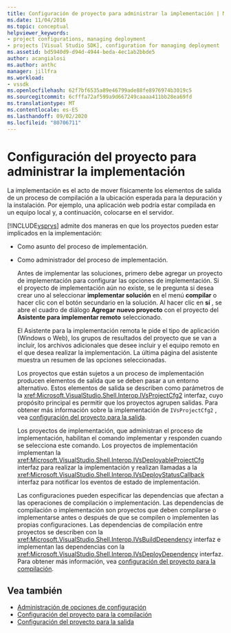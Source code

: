 ```yaml
---
title: Configuración de proyecto para administrar la implementación | Microsoft Docs
ms.date: 11/04/2016
ms.topic: conceptual
helpviewer_keywords:
- project configurations, managing deployment
- projects [Visual Studio SDK], configuration for managing deployment
ms.assetid: bd5940d9-d94d-4944-beda-4ec1ab2bbde5
author: acangialosi
ms.author: anthc
manager: jillfra
ms.workload:
- vssdk
ms.openlocfilehash: 62f7bf6535a89e46799ade88fe8976974b3019c5
ms.sourcegitcommit: 6cfffa72af599a9d667249caaaa411bb28ea69fd
ms.translationtype: MT
ms.contentlocale: es-ES
ms.lasthandoff: 09/02/2020
ms.locfileid: "80706711"
---
```

# <a name="project-configuration-for-managing-deployment"></a>Configuración del proyecto para administrar la implementación
La implementación es el acto de mover físicamente los elementos de salida de un proceso de compilación a la ubicación esperada para la depuración y la instalación. Por ejemplo, una aplicación web podría estar compilada en un equipo local y, a continuación, colocarse en el servidor.

 [!INCLUDE[vsprvs](../../code-quality/includes/vsprvs_md.md)] admite dos maneras en que los proyectos pueden estar implicados en la implementación:

- Como asunto del proceso de implementación.

- Como administrador del proceso de implementación.

  Antes de implementar las soluciones, primero debe agregar un proyecto de implementación para configurar las opciones de implementación. Si el proyecto de implementación aún no existe, se le pregunta si desea crear uno al seleccionar **implementar solución** en el menú **compilar** o hacer clic con el botón secundario en la solución. Al hacer clic en **sí** , se abre el cuadro de diálogo **Agregar nuevo proyecto** con el proyecto del **Asistente para implementar remoto** seleccionado.

  El Asistente para la implementación remota le pide el tipo de aplicación (Windows o Web), los grupos de resultados del proyecto que se van a incluir, los archivos adicionales que desee incluir y el equipo remoto en el que desea realizar la implementación. La última página del asistente muestra un resumen de las opciones seleccionadas.

  Los proyectos que están sujetos a un proceso de implementación producen elementos de salida que se deben pasar a un entorno alternativo. Estos elementos de salida se describen como parámetros de la <xref:Microsoft.VisualStudio.Shell.Interop.IVsProjectCfg2> interfaz, cuyo propósito principal es permitir que los proyectos agrupen salidas. Para obtener más información sobre la implementación de `IVsProjectCfg2` , vea [configuración del proyecto para la salida](../../extensibility/internals/project-configuration-for-output.md).

  Los proyectos de implementación, que administran el proceso de implementación, habilitan el comando implementar y responden cuando se selecciona este comando. Los proyectos de implementación implementan la <xref:Microsoft.VisualStudio.Shell.Interop.IVsDeployableProjectCfg> interfaz para realizar la implementación y realizan llamadas a la <xref:Microsoft.VisualStudio.Shell.Interop.IVsDeployStatusCallback> interfaz para notificar los eventos de estado de implementación.

  Las configuraciones pueden especificar las dependencias que afectan a las operaciones de compilación o implementación. Las dependencias de compilación o implementación son proyectos que deben compilarse o implementarse antes o después de que se compilen o implementen las propias configuraciones. Las dependencias de compilación entre proyectos se describen con la <xref:Microsoft.VisualStudio.Shell.Interop.IVsBuildDependency> interfaz e implementan las dependencias con la <xref:Microsoft.VisualStudio.Shell.Interop.IVsDeployDependency> interfaz. Para obtener más información, vea [configuración del proyecto para la compilación](../../extensibility/internals/project-configuration-for-building.md).

## <a name="see-also"></a>Vea también
- [Administración de opciones de configuración](../../extensibility/internals/managing-configuration-options.md)
- [Configuración del proyecto para la compilación](../../extensibility/internals/project-configuration-for-building.md)
- [Configuración del proyecto para la salida](../../extensibility/internals/project-configuration-for-output.md)
